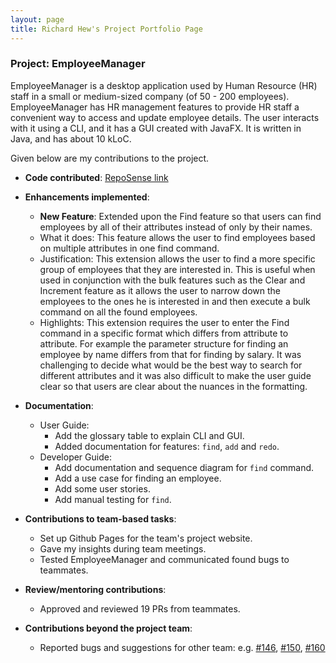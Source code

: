 ```yaml
---
layout: page
title: Richard Hew's Project Portfolio Page
---
```


### Project: EmployeeManager

EmployeeManager is a desktop application used by Human Resource (HR) staff in a small or medium-sized company (of 50 - 200 employees).
EmployeeManager has HR management features to provide HR staff a convenient way to access and update employee details.
The user interacts with it using a CLI, and it has a GUI created with JavaFX.
It is written in Java, and has about 10 kLoC.

Given below are my contributions to the project.

* **Code contributed**: [RepoSense link](https://nus-cs2103-ay2324s1.github.io/tp-dashboard/?search=ricketytoc&breakdown=true)

* **Enhancements implemented**:
    * **New Feature**: Extended upon the Find feature so that users can find employees by all of their attributes instead of only by their names. 
    * What it does: This feature allows the user to find employees based on multiple attributes in one find command. 
    * Justification: This extension allows the user to find a more specific group of employees that they are interested in. This is useful when used in conjunction with the bulk features such as the Clear and Increment feature as it allows the user to narrow down the employees to the ones he is interested in and then execute a bulk command on all the found employees.
    * Highlights: This extension requires the user to enter the Find command in a specific format which differs from attribute to attribute. For example the parameter structure for finding an employee by name differs from that for finding by salary. It was challenging to decide what would be the best way to search for different attributes and it was also difficult to make the user guide clear so that users are clear about the nuances in the formatting.

* **Documentation**:
    * User Guide:
        * Add the glossary table to explain CLI and GUI.
        * Added documentation for features: `find`, `add` and `redo`.
    * Developer Guide:
        * Add documentation and sequence diagram for `find` command.
        * Add a use case for finding an employee.
        * Add some user stories.
        * Add manual testing for `find`.

* **Contributions to team-based tasks**:
    * Set up Github Pages for the team's project website.
    * Gave my insights during team meetings.
    * Tested EmployeeManager and communicated found bugs to teammates.

* **Review/mentoring contributions**:
    * Approved and reviewed 19 PRs from teammates.

* **Contributions beyond the project team**:
    * Reported bugs and suggestions for other team:
      e.g. [#146](https://github.com/AY2324S1-CS2103T-T12-3/tp/issues/146),
      [#150](https://github.com/AY2324S1-CS2103T-T12-3/tp/issues/150),
      [#160](https://github.com/AY2324S1-CS2103T-T12-3/tp/issues/160)
